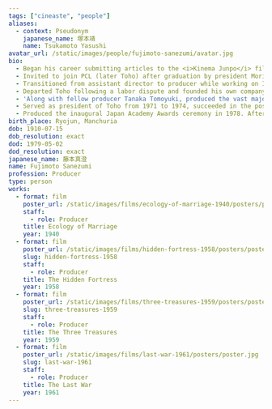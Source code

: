```yaml
---
tags: ["cineaste", "people"]
aliases:
  - context: Pseudonym
    japanese_name: 塚本靖
    name: Tsukamoto Yasushi
avatar_url: /static/images/people/fujimoto-sanezumi/avatar.jpg
bio:
  - Began his career submitting articles to the <i>Kinema Junpo</i> film journal under the pseudonym Tsukamoto Yasushi.
  - Invited to join PCL (later Toho) after graduation by president Mori Iwao.
  - Transitioned from assistant director to producer while working on Imai Tadashi's <i>Ecology of Marriage</i> (1940).
  - Departed Toho following a labor dispute and founded his own company, Fujimoto Productions. Returned to Toho in 1951 as a producer.
  - 'Along with fellow producer Tanaka Tomoyuki, produced the vast majority of Toho''s films during the Golden Age. Tanaka specialized in "men''s" films (science fiction and action) and Fujimoto handled comedies and literary adaptations. Each man produced over 200 films in their respective careers.'
  - Served as president of Toho from 1971 to 1974, succeeded in the position by Tanaka Tomoyuki.
  - Produced the inaugural Japan Academy Awards ceremony in 1978. After his passing the Fujimoto Prize for producers was established in his honor.
birth_place: Ryojun, Manchuria
dob: 1910-07-15
dob_resolution: exact
dod: 1979-05-02
dod_resolution: exact
japanese_name: 藤本真澄
name: Fujimoto Sanezumi
profession: Producer
type: person
works:
  - format: film
    poster_url: /static/images/films/ecology-of-marriage-1940/posters/poster.jpg
    staff:
      - role: Producer
    title: Ecology of Marriage
    year: 1940
  - format: film
    poster_url: /static/images/films/hidden-fortress-1958/posters/poster.jpg
    slug: hidden-fortress-1958
    staff:
      - role: Producer
    title: The Hidden Fortress
    year: 1958
  - format: film
    poster_url: /static/images/films/three-treasures-1959/posters/poster.jpg
    slug: three-treasures-1959
    staff:
      - role: Producer
    title: The Three Treasures
    year: 1959
  - format: film
    poster_url: /static/images/films/last-war-1961/posters/poster.jpg
    slug: last-war-1961
    staff:
      - role: Producer
    title: The Last War
    year: 1961
---
```

